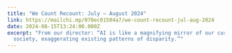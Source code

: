```yaml
---
title: "We Count Recount: July – August 2024"
link: https://mailchi.mp/070ec01504a7/we-count-recount-jul-aug-2024
date: 2024-08-15T13:24:00.000Z
excerpt: "From our director: “AI is like a magnifying mirror of our current
  society, exaggerating existing patterns of disparity.”"
---
```

